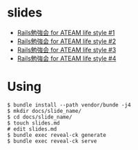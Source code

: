 # slides
- [Rails勉強会 for ATEAM life style #1](https://chimame.github.io/slides/rails_training_for_ateam_1/slides/)
- [Rails勉強会 for ATEAM life style #2](https://chimame.github.io/slides/rails_training_for_ateam_2/slides/)
- [Rails勉強会 for ATEAM life style #3](https://chimame.github.io/slides/rails_training_for_ateam_3/slides/)
- [Rails勉強会 for ATEAM life style #4](https://chimame.github.io/slides/rails_training_for_ateam_4/slides/)

# Using
```
$ bundle install --path vendor/bunde -j4
$ mkdir docs/slide_name/
$ cd docs/slide_name/
$ touch slides.md
# edit slides.md
$ bundle exec reveal-ck generate 
$ bundle exec reveal-ck serve
```
